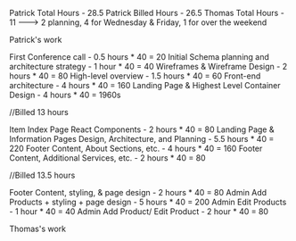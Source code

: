 Patrick Total Hours - 28.5
Patrick Billed Hours - 26.5
Thomas Total Hours - 11 ---> 2 planning, 4 for Wednesday & Friday, 1 for over the weekend

Patrick's work

  First Conference call - 0.5 hours * 40 = 20
  Initial Schema planning and architecture strategy - 1 hour * 40 = 40
  Wireframes & Wireframe Design -	2 hours * 40 = 80
  High-level overview - 1.5 hours * 40 = 60
  Front-end architecture - 4 hours * 40 = 160
  Landing Page & Highest Level Container Design - 4 hours * 40 = 1960s

  //Billed 13 hours

  Item Index Page React Components - 2 hours * 40 =  80
  Landing Page & Information Pages Design, Architecture, and Planning - 5.5 hours * 40 = 220
  Footer Content, About Sections, etc. - 4 hours * 40 = 160
  Footer Content, Additional Services, etc. - 2 hours * 40 = 80

  //Billed 13.5 hours

  Footer Content, styling, & page design - 2 hours * 40 = 80
  Admin Add Products + styling + page design - 5 hours * 40 = 200
  Admin Edit Products - 1 hour * 40 = 40
  Admin Add Product/ Edit Product - 2 hour * 40 = 80

Thomas's work

